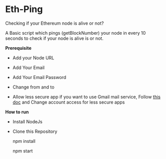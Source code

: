 # Eth-Ping
Checking if your Ethereum node is alive or not?  


A Basic script which pings (getBlockNumber) your node in every 10 seconds to check if your node is alive is or not. 

**Prerequisite**

* Add your Node URL

* Add Your Email

* Add Your Email Password

* Change from and to 

* Allow less secure app if you want to use Gmail mail service, Follow [this doc](https://support.google.com/accounts/answer/6010255) and Change account access for less secure apps

**How to run**

* Install NodeJs

* Clone this Repository

    npm install

    npm start 
